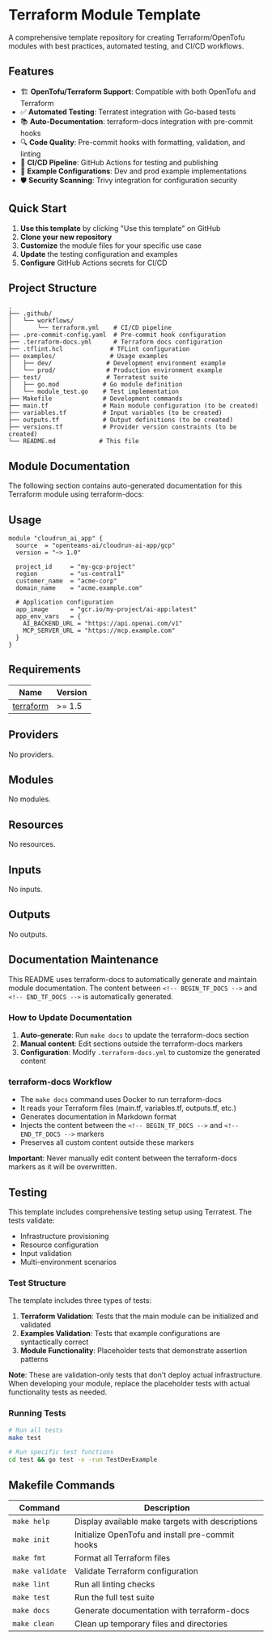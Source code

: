 # Terraform Module Template

A comprehensive template repository for creating Terraform/OpenTofu modules with best practices, automated testing, and CI/CD workflows.

## Features

- 🏗️ **OpenTofu/Terraform Support**: Compatible with both OpenTofu and Terraform
- ✅ **Automated Testing**: Terratest integration with Go-based tests
- 📚 **Auto-Documentation**: terraform-docs integration with pre-commit hooks
- 🔍 **Code Quality**: Pre-commit hooks with formatting, validation, and linting
- 🚀 **CI/CD Pipeline**: GitHub Actions for testing and publishing
- 📁 **Example Configurations**: Dev and prod example implementations
- 🛡️ **Security Scanning**: Trivy integration for configuration security

## Quick Start

1. **Use this template** by clicking "Use this template" on GitHub
2. **Clone your new repository**
3. **Customize** the module files for your specific use case
4. **Update** the testing configuration and examples
5. **Configure** GitHub Actions secrets for CI/CD

## Project Structure

```
.
├── .github/
│   └── workflows/
│       └── terraform.yml    # CI/CD pipeline
├── .pre-commit-config.yaml  # Pre-commit hook configuration
├── .terraform-docs.yml      # Terraform docs configuration
├── .tflint.hcl             # TFLint configuration
├── examples/               # Usage examples
│   ├── dev/               # Development environment example
│   └── prod/              # Production environment example
├── test/                  # Terratest suite
│   ├── go.mod            # Go module definition
│   └── module_test.go    # Test implementation
├── Makefile              # Development commands
├── main.tf               # Main module configuration (to be created)
├── variables.tf          # Input variables (to be created)
├── outputs.tf            # Output definitions (to be created)
├── versions.tf           # Provider version constraints (to be created)
└── README.md            # This file
```

## Module Documentation

The following section contains auto-generated documentation for this Terraform module using terraform-docs:

<!-- BEGIN_TF_DOCS -->


## Usage

```hcl
module "cloudrun_ai_app" {
  source  = "openteams-ai/cloudrun-ai-app/gcp"
  version = "~> 1.0"

  project_id     = "my-gcp-project"
  region         = "us-central1"
  customer_name  = "acme-corp"
  domain_name    = "acme.example.com"

  # Application configuration
  app_image      = "gcr.io/my-project/ai-app:latest"
  app_env_vars   = {
    AI_BACKEND_URL = "https://api.openai.com/v1"
    MCP_SERVER_URL = "https://mcp.example.com"
  }
}
```

## Requirements

| Name | Version |
|------|---------|
| <a name="requirement_terraform"></a> [terraform](#requirement\_terraform) | >= 1.5 |

## Providers

No providers.

## Modules

No modules.

## Resources

No resources.

## Inputs

No inputs.

## Outputs

No outputs.
<!-- END_TF_DOCS -->

## Documentation Maintenance

This README uses terraform-docs to automatically generate and maintain module documentation. The content between `<!-- BEGIN_TF_DOCS -->` and `<!-- END_TF_DOCS -->` is automatically generated.

### How to Update Documentation

1. **Auto-generate**: Run `make docs` to update the terraform-docs section
2. **Manual content**: Edit sections outside the terraform-docs markers
3. **Configuration**: Modify `.terraform-docs.yml` to customize the generated content

### terraform-docs Workflow

- The `make docs` command uses Docker to run terraform-docs
- It reads your Terraform files (main.tf, variables.tf, outputs.tf, etc.)
- Generates documentation in Markdown format
- Injects the content between the `<!-- BEGIN_TF_DOCS -->` and `<!-- END_TF_DOCS -->` markers
- Preserves all custom content outside these markers

**Important**: Never manually edit content between the terraform-docs markers as it will be overwritten.

## Testing

This template includes comprehensive testing setup using Terratest. The tests validate:
- Infrastructure provisioning
- Resource configuration
- Input validation
- Multi-environment scenarios

### Test Structure

The template includes three types of tests:

1. **Terraform Validation**: Tests that the main module can be initialized and validated
2. **Examples Validation**: Tests that example configurations are syntactically correct
3. **Module Functionality**: Placeholder tests that demonstrate assertion patterns

**Note**: These are validation-only tests that don't deploy actual infrastructure. When developing your module, replace the placeholder tests with actual functionality tests as needed.

### Running Tests

```bash
# Run all tests
make test

# Run specific test functions
cd test && go test -v -run TestDevExample
```

## Makefile Commands

| Command       | Description                                      |
| ------------- | ------------------------------------------------ |
| `make help`   | Display available make targets with descriptions |
| `make init`   | Initialize OpenTofu and install pre-commit hooks |
| `make fmt`    | Format all Terraform files                      |
| `make validate` | Validate Terraform configuration              |
| `make lint`   | Run all linting checks                          |
| `make test`   | Run the full test suite                         |
| `make docs`   | Generate documentation with terraform-docs      |
| `make clean`  | Clean up temporary files and directories        |
